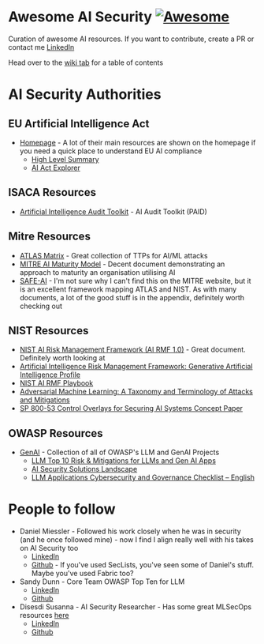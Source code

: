 # Awesome AI Security [![Awesome](https://awesome.re/badge.svg)](https://awesome.re)
Curation of awesome AI resources. If you want to contribute, create a PR or contact me [LinkedIn](https://linkedin.com/in/louiscremen)

Head over to the [wiki tab](https://github.com/teaching-louis/awesome-ai-security/wiki/Home) for a table of contents

# AI Security Authorities


## EU Artificial Intelligence Act
* [Homepage](https://artificialintelligenceact.eu/) - A lot of their main resources are shown on the homepage if you need a quick place to understand EU AI compliance
    * [High Level Summary](https://artificialintelligenceact.eu/high-level-summary/)
    * [AI Act Explorer](https://artificialintelligenceact.eu/ai-act-explorer/)


## ISACA Resources
* [Artificial Intelligence Audit Toolkit](https://store.isaca.org/s/store#/store/browse/detail/a2S4w000007kB9pEAE) - AI Audit Toolkit (PAID)


## Mitre Resources
* [ATLAS Matrix](https://atlas.mitre.org/matrices/ATLAS) - Great collection of TTPs for AI/ML attacks
* [MITRE AI Maturity Model](https://aimaturitymodel.mitre.org/) - Decent document demonstrating an approach to maturity an organisation utilising AI 
* [SAFE-AI](https://www.compliancehub.wiki/content/files/2025/07/mitresafeAI.pdf) - I'm not sure why I can't find this on the MITRE website, but it is an excellent framework mapping ATLAS and NIST. As with many documents, a lot of the good stuff is in the appendix, definitely worth checking out


## NIST Resources
* [NIST AI Risk Management Framework (AI RMF 1.0)](https://nvlpubs.nist.gov/nistpubs/ai/NIST.AI.100-1.pdf) - Great document. Definitely worth looking at
* [Artificial Intelligence Risk Management Framework: Generative Artificial Intelligence Profile](https://nvlpubs.nist.gov/nistpubs/ai/NIST.AI.600-1.pdf)
* [NIST AI RMF Playbook](https://airc.nist.gov/airmf-resources/playbook/)
* [Adversarial Machine Learning: A Taxonomy and Terminology of Attacks and Mitigations](https://www.nist.gov/publications/adversarial-machine-learning-taxonomy-and-terminology-attacks-and-mitigations-0)
* [SP 800-53 Control Overlays for Securing AI Systems Concept Paper](https://csrc.nist.gov/csrc/media/Projects/cosais/documents/NIST-Overlays-SecuringAI-concept-paper.pdf)


## OWASP Resources
* [GenAI](https://genai.owasp.org/) - Collection of all of OWASP's LLM and GenAI Projects
  * [LLM Top 10 Risk & Mitigations for LLMs and Gen AI Apps](https://genai.owasp.org/llm-top-10/)
  * [AI Security Solutions Landscape](https://genai.owasp.org/ai-security-solutions-landscape/)
  * [LLM Applications Cybersecurity and Governance Checklist – English](https://genai.owasp.org/resource/llm-applications-cybersecurity-and-governance-checklist-english/)


# People to follow
* Daniel Miessler - Followed his work closely when he was in security (and he once followed mine) - now I find I align really well with his takes on AI Security too
  * [LinkedIn](https://www.linkedin.com/in/danielmiessler/)
  * [Github](https://github.com/danielmiessler) - If you've used SecLists, you've seen some of Daniel's stuff. Maybe you've used Fabric too?
* Sandy Dunn - Core Team OWASP Top Ten for LLM
  * [LinkedIn](https://www.linkedin.com/in/sandydunnciso/)
  * [Github](https://github.com/subzer0girl2)
* Disesdi Susanna - AI Security Researcher - Has some great MLSecOps resources [here](https://github.com/disesdi/mlsecops_references)
  * [LinkedIn](https://www.linkedin.com/in/disesdi/)
  * [Github](https://github.com/disesdi)
